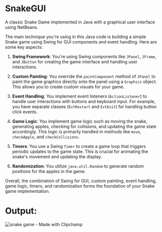 # SnakeGUI
A classic Snake Game implemented in Java with a graphical user interface using NetBeans.

The main technique you're using in this Java code is building a simple Snake game using Swing for GUI components and event handling. Here are some key aspects:

1. **Swing Framework**: You're using Swing components like `JPanel`, `JFrame`, and `JButton` for creating the game interface and handling user interactions.

2. **Custom Painting**: You override the `paintComponent` method of `JPanel` to paint the game graphics directly onto the panel using a `Graphics` object. This allows you to create custom visuals for your game.

3. **Event Handling**: You implement event listeners (`ActionListener`) to handle user interactions with buttons and keyboard input. For example, you have separate classes (`EvtRestart` and `EvtExit`) for handling button click events.

4. **Game Logic**: You implement game logic such as moving the snake, generating apples, checking for collisions, and updating the game state accordingly. This logic is primarily handled in methods like `move`, `checkApple`, and `checkCollisions`.

5. **Timers**: You use a Swing `Timer` to create a game loop that triggers periodic updates to the game state. This is crucial for animating the snake's movement and updating the display.

6. **Randomization**: You utilize `java.util.Random` to generate random positions for the apples in the game.

Overall, the combination of Swing for GUI, custom painting, event handling, game logic, timers, and randomization forms the foundation of your Snake game implementation.

# Output:
![snake game - Made with Clipchamp](https://github.com/thippeswammy/SnakeGUI/assets/73697198/35d862e5-0382-452f-8423-a39708b0ebf6)
